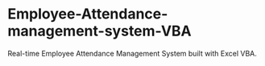 # Employee-Attendance-management-system-VBA
Real-time Employee Attendance Management System built with Excel VBA.
